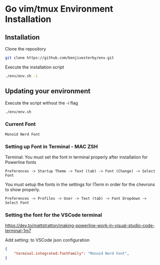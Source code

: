 # Go vim/tmux Environment Installation

## Installation

Clone the repository

```bash
git clone https://github.com/benjivesterby/env.git
```

Execute the installation script

```bash
./env/env.sh -i
```

## Updating your environment

Execute the script without the -i flag

```bash
./env/env.sh
```

### Current Font
`Monoid Nerd Font`

### Setting up Font in Terminal - MAC ZSH

Terminal: You must set the font in terminal properly after installation for Powerline fonts

`Preferences -> Startup Theme -> Text (tab) -> Font (Change) -> Select Font`

You must setup the fonts in the settings for ITerm in order for the chevrons to show properly.

`Preferences -> Profiles -> User -> Text (tab) -> Font Dropdown -> Select Font`

### Setting the font for the VSCode terminal

https://dev.to/mattstratton/making-powerline-work-in-visual-studio-code-terminal-1m7

Add setting: to VSCode json configuration

```json
{
    "terminal.integrated.fontFamily": "Monoid Nerd Font",
}
```
